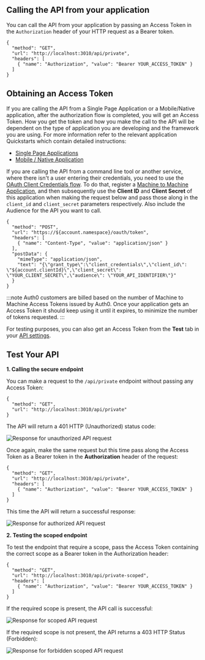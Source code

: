 ## Calling the API from your application

You can call the API from your application by passing an Access Token in the `Authorization` header of your HTTP request as a Bearer token.

```har
{
  "method": "GET",
  "url": "http://localhost:3010/api/private",
  "headers": [
    { "name": "Authorization", "value": "Bearer YOUR_ACCESS_TOKEN" }
  ]
}
```

## Obtaining an Access Token

If you are calling the API from a Single Page Application or a Mobile/Native application, after the authorization flow is completed, you will get an Access Token. How you get the token and how you make the call to the API will be dependent on the type of application you are developing and the framework you are using. For more information refer to the relevant application Quickstarts which contain detailed instructions:

* [Single Page Applications](/quickstart/spa)
* [Mobile / Native Application](/quickstart/native)

If you are calling the API from a command line tool or another service, where there isn't a user entering their credentials, you need to use the [OAuth Client Credentials flow](/api/authentication#client-credentials). To do that, register a [Machine to Machine Application](${manage_url}/#/applications), and then subsequently use the **Client ID** and **Client Secret** of this application when making the request below and pass those along in the `client_id` and `client_secret` parameters respectively. Also include the Audience for the API you want to call.

```har
{
  "method": "POST",
  "url": "https://${account.namespace}/oauth/token",
  "headers": [
    { "name": "Content-Type", "value": "application/json" }
  ],
  "postData": {
    "mimeType": "application/json",
    "text": "{\"grant_type\":\"client_credentials\",\"client_id\": \"${account.clientId}\",\"client_secret\": \"YOUR_CLIENT_SECRET\",\"audience\": \"YOUR_API_IDENTIFIER\"}"
  }
}
```

:::note
Auth0 customers are billed based on the number of Machine to Machine Access Tokens issued by Auth0. Once your application gets an Access Token it should keep using it until it expires, to minimize the number of tokens requested.
:::

For testing purposes, you can also get an Access Token from the **Test** tab in your [API settings](${manage_url}/#/apis).

## Test Your API 

**1. Calling the secure endpoint**

You can make a request to the `/api/private` endpoint without passing any Access Token:

```har
{
  "method": "GET",
  "url": "http://localhost:3010/api/private"
}
```

The API will return a 401 HTTP (Unauthorized) status code:

![Response for unauthorized API request](/media/articles/server-apis/using/private-unauthorized.png)

Once again, make the same request but this time pass along the Access Token as a Bearer token in the **Authorization** header of the request:

```har
{
  "method": "GET",
  "url": "http://localhost:3010/api/private",
  "headers": [
    { "name": "Authorization", "value": "Bearer YOUR_ACCESS_TOKEN" }
  ]
}
```

This time the API will return a successful response:

![Response for authorized API request](/media/articles/server-apis/using/private.png)

**2. Testing the scoped endpoint**

To test the endpoint that require a scope, pass the Access Token containing the correct scope as a Bearer token in the Authorization header:

```har
{
  "method": "GET",
  "url": "http://localhost:3010/api/private-scoped",
  "headers": [
    { "name": "Authorization", "value": "Bearer YOUR_ACCESS_TOKEN" }
  ]
}
```

If the required scope is present, the API call is successful:

![Response for scoped API request](/media/articles/server-apis/using/private-scoped.png)

If the required scope is not present, the API returns a 403 HTTP Status (Forbidden):

![Response for forbidden scoped API request](/media/articles/server-apis/using/private-scoped-forbidden.png)
